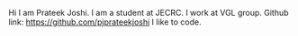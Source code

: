 Hi I am Prateek Joshi.
I am a student at JECRC. I work at VGL group.
Github link: https://github.com/pjprateekjoshi
I like to code.
